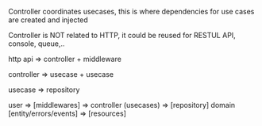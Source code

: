 Controller coordinates usecases, this is where dependencies for use cases are created and injected

Controller is NOT related to HTTP, it could be reused for RESTUL API, console, queue,..

http api => controller + middleware

controller => usecase + usecase

usecase => repository

user => [middlewares] => controller (usecases) => [repository] domain [entity/errors/events] => [resources]